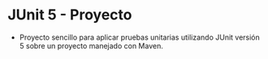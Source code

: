 # JUnit 5 - Proyecto
- Proyecto sencillo para aplicar pruebas unitarias
utilizando JUnit versión 5 sobre un proyecto manejado con Maven.

